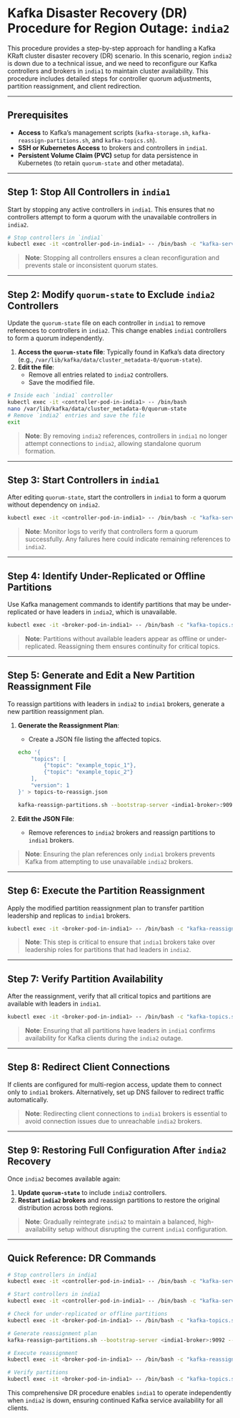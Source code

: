 
# Kafka Disaster Recovery (DR) Procedure for Region Outage: `india2`

This procedure provides a step-by-step approach for handling a Kafka KRaft cluster disaster recovery (DR) scenario. In this scenario, region `india2` is down due to a technical issue, and we need to reconfigure our Kafka controllers and brokers in `india1` to maintain cluster availability. This procedure includes detailed steps for controller quorum adjustments, partition reassignment, and client redirection.

---

## Prerequisites

- **Access** to Kafka’s management scripts (`kafka-storage.sh`, `kafka-reassign-partitions.sh`, and `kafka-topics.sh`).
- **SSH or Kubernetes Access** to brokers and controllers in `india1`.
- **Persistent Volume Claim (PVC)** setup for data persistence in Kubernetes (to retain `quorum-state` and other metadata).

---

## Step 1: Stop All Controllers in `india1`

Start by stopping any active controllers in `india1`. This ensures that no controllers attempt to form a quorum with the unavailable controllers in `india2`.

```bash
# Stop controllers in `india1`
kubectl exec -it <controller-pod-in-india1> -- /bin/bash -c "kafka-server-stop.sh"
```

> **Note**: Stopping all controllers ensures a clean reconfiguration and prevents stale or inconsistent quorum states.

---

## Step 2: Modify `quorum-state` to Exclude `india2` Controllers

Update the `quorum-state` file on each controller in `india1` to remove references to controllers in `india2`. This change enables `india1` controllers to form a quorum independently.

1. **Access the `quorum-state` file**: Typically found in Kafka’s data directory (e.g., `/var/lib/kafka/data/cluster_metadata-0/quorum-state`).
2. **Edit the file**:
   - Remove all entries related to `india2` controllers.
   - Save the modified file.

```bash
# Inside each `india1` controller
kubectl exec -it <controller-pod-in-india1> -- /bin/bash
nano /var/lib/kafka/data/cluster_metadata-0/quorum-state
# Remove `india2` entries and save the file
exit
```

> **Note**: By removing `india2` references, controllers in `india1` no longer attempt connections to `india2`, allowing standalone quorum formation.

---

## Step 3: Start Controllers in `india1`

After editing `quorum-state`, start the controllers in `india1` to form a quorum without dependency on `india2`.

```bash
kubectl exec -it <controller-pod-in-india1> -- /bin/bash -c "kafka-server-start.sh /path/to/kafka/config/controller.properties"
```

> **Note**: Monitor logs to verify that controllers form a quorum successfully. Any failures here could indicate remaining references to `india2`.

---

## Step 4: Identify Under-Replicated or Offline Partitions

Use Kafka management commands to identify partitions that may be under-replicated or have leaders in `india2`, which is unavailable.

```bash
kubectl exec -it <broker-pod-in-india1> -- /bin/bash -c "kafka-topics.sh --describe --bootstrap-server <india1-broker>:9092 --under-replicated-partitions"
```

> **Note**: Partitions without available leaders appear as offline or under-replicated. Reassigning them ensures continuity for critical topics.

---

## Step 5: Generate and Edit a New Partition Reassignment File

To reassign partitions with leaders in `india2` to `india1` brokers, generate a new partition reassignment plan.

1. **Generate the Reassignment Plan**:
   - Create a JSON file listing the affected topics.
   
   ```bash
   echo '{
       "topics": [
           {"topic": "example_topic_1"},
           {"topic": "example_topic_2"}
       ],
       "version": 1
   }' > topics-to-reassign.json

   kafka-reassign-partitions.sh --bootstrap-server <india1-broker>:9092 --generate --topics-to-move-json-file topics-to-reassign.json > reassign-plan.json
   ```

2. **Edit the JSON File**:
   - Remove references to `india2` brokers and reassign partitions to `india1` brokers.

> **Note**: Ensuring the plan references only `india1` brokers prevents Kafka from attempting to use unavailable `india2` brokers.

---

## Step 6: Execute the Partition Reassignment

Apply the modified partition reassignment plan to transfer partition leadership and replicas to `india1` brokers.

```bash
kubectl exec -it <broker-pod-in-india1> -- /bin/bash -c "kafka-reassign-partitions.sh --bootstrap-server <india1-broker>:9092 --reassignment-json-file reassign-plan.json --execute"
```

> **Note**: This step is critical to ensure that `india1` brokers take over leadership roles for partitions that had leaders in `india2`.

---

## Step 7: Verify Partition Availability

After the reassignment, verify that all critical topics and partitions are available with leaders in `india1`.

```bash
kubectl exec -it <broker-pod-in-india1> -- /bin/bash -c "kafka-topics.sh --describe --bootstrap-server <india1-broker>:9092"
```

> **Note**: Ensuring that all partitions have leaders in `india1` confirms availability for Kafka clients during the `india2` outage.

---

## Step 8: Redirect Client Connections

If clients are configured for multi-region access, update them to connect only to `india1` brokers. Alternatively, set up DNS failover to redirect traffic automatically.

> **Note**: Redirecting client connections to `india1` brokers is essential to avoid connection issues due to unreachable `india2` brokers.

---

## Step 9: Restoring Full Configuration After `india2` Recovery

Once `india2` becomes available again:

1. **Update `quorum-state`** to include `india2` controllers.
2. **Restart `india2` brokers** and reassign partitions to restore the original distribution across both regions.

> **Note**: Gradually reintegrate `india2` to maintain a balanced, high-availability setup without disrupting the current `india1` configuration.

---

## Quick Reference: DR Commands

```bash
# Stop controllers in india1
kubectl exec -it <controller-pod-in-india1> -- /bin/bash -c "kafka-server-stop.sh"

# Start controllers in india1
kubectl exec -it <controller-pod-in-india1> -- /bin/bash -c "kafka-server-start.sh /path/to/kafka/config/controller.properties"

# Check for under-replicated or offline partitions
kubectl exec -it <broker-pod-in-india1> -- /bin/bash -c "kafka-topics.sh --describe --bootstrap-server <india1-broker>:9092 --under-replicated-partitions"

# Generate reassignment plan
kafka-reassign-partitions.sh --bootstrap-server <india1-broker>:9092 --generate --topics-to-move-json-file topics-to-reassign.json > reassign-plan.json

# Execute reassignment
kubectl exec -it <broker-pod-in-india1> -- /bin/bash -c "kafka-reassign-partitions.sh --bootstrap-server <india1-broker>:9092 --reassignment-json-file reassign-plan.json --execute"

# Verify partitions
kubectl exec -it <broker-pod-in-india1> -- /bin/bash -c "kafka-topics.sh --describe --bootstrap-server <india1-broker>:9092"
```

This comprehensive DR procedure enables `india1` to operate independently when `india2` is down, ensuring continued Kafka service availability for all clients.
